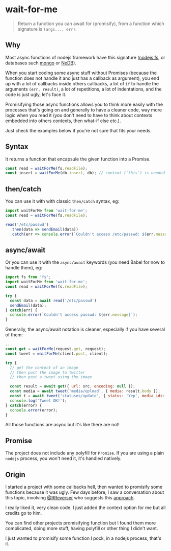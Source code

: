# wait-for-me
> Return a function you can await for (promisify), from a function which signature is `(args..., err)`.

## Why

Most async functions of nodejs framework have this signature ([nodejs fs](https://nodejs.org/api/fs.html#fs_fs_readfile_filename_options_callback),
or databases such [mongo](http://mongodb.github.io/node-mongodb-native/2.0/api/) or [NeDB](https://github.com/louischatriot/nedb)).

When you start coding some async stuff without Promises (because the function 
does not handle it and just has a callback as argument), you end up with a lot
of callbacks inside others callbacks, a lot of `if` to handle the arguments
`(err, result)`, a lot of repetitions, a lot of indentations, and the code is
just ugly, let's face it.

Promisifying those async functions allows you to think more easily with the
processes that's going on and generally to have a cleaner code, way more logic
when you read it (you don't need to have to think about contexts embedded into
others contexts, then what-if else etc.).

Just check the examples below if you're not sure that fits your needs.

## Syntax

It returns a function that encapsule the given function into a Promise.

```js
const read = waitForMe(fs.readFile);
const insert = waitForMe(db.insert, db); // context (`this`) is needed sometimes
```

## then/catch

You can use it with with classic `then/catch` syntax, eg:

```js
import waitForMe from 'wait-for-me';
const read = waitForMe(fs.readFile);

read('/etc/passwd')
  .then(data => sendEmail(data))
  .catch(err => console.error(`Couldn't access /etc/passwd: ${err.message}`))
```

## async/await

Or you can use it with the `async/await` keywords (you need Babel for now to
handle them), eg: 

```js
import fs from 'fs';
import waitForMe from 'wait-for-me';
const read = waitForMe(fs.readFile);

try {
  const data = await read('/etc/passwd')
  sendEmail(data);
} catch(err) {
  console.error(`Couldn't access passwd: ${err.message}`);
}
```

Generally, the async/await notation is cleaner, especially if you have
several of them:

```js
...
const get = waitForMe(request.get, request);
const tweet = waitForMe(client.post, client);

try {
  // get the content of an image
  // then post the image to twitter
  // then post a tweet using the image

  const result = await get({ url: src, encoding: null });
  const media = await tweet('media/upload', { media: result.body });
  const t = await tweet('statuses/update', { status: 'Yep', media_ids: media.media_id_string });
  console.log('Tweet OK!');
} catch(error) {
  console.error(error);
}
```

All those functions are async but it's like there are not!

## Promise

The project does not include any polyfill for `Promise`.
If you are using a plain `nodejs` process, you won't need it, it's handled
natively.

## Origin

I started a project with some callbacks hell, then wanted to promisify some
functions because it was ugly.
Few days before, I saw a conversation about this topic, involving [@RReverser](https://twitter.com/RReverser)
who suggests this [approach](https://gist.github.com/RReverser/79afe3bfacbe054264d6).

I really liked it, very clean code. I just added the context option for me but 
all credits go to him.

You can find other projects promisifying function but I found them more
complicated, doing more stuff, having polyfill or other thing I didn't want.

I just wanted to promisify some function I pock, in a nodejs process, that's it.
